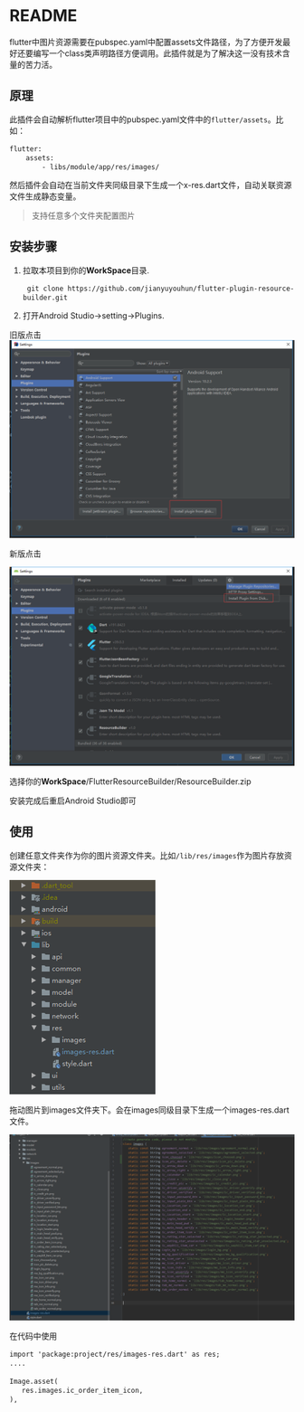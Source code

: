 # README #

flutter中图片资源需要在pubspec.yaml中配置assets文件路径，为了方便开发最好还要编写一个class类声明路径方便调用。此插件就是为了解决这一没有技术含量的苦力活。

## 原理

此插件会自动解析flutter项目中的pubspec.yaml文件中的`flutter/assets`。比如：

	flutter:
		assets:
			- libs/module/app/res/images/

然后插件会自动在当前文件夹同级目录下生成一个x-res.dart文件，自动关联资源文件生成静态变量。

> 支持任意多个文件夹配置图片

## 安装步骤 ##

1. 拉取本项目到你的**WorkSpace**目录.

		git clone https://github.com/jianyuyouhun/flutter-plugin-resource-builder.git

2. 打开Android Studio->setting->Plugins.

旧版点击
![](images/old_idea.png)

新版点击

![](images/new_idea.png)

选择你的**WorkSpace**/FlutterResourceBuilder/ResourceBuilder.zip

安装完成后重启Android Studio即可

## 使用 ##

创建任意文件夹作为你的图片资源文件夹。比如`/lib/res/images`作为图片存放资源文件夹：

![](images/images-dir.png)

拖动图片到images文件夹下。会在images同级目录下生成一个images-res.dart文件。

![](images/images-res.png)

在代码中使用

	import 'package:project/res/images-res.dart' as res;
	....

	Image.asset(
       res.images.ic_order_item_icon,
    ),
